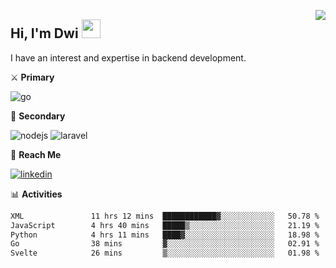 [<img src="https://komarev.com/ghpvc/?username=masred&color=green&style=flat-square&label=Profile+Views" align="right">](github.com/masred)

## Hi, I'm Dwi <img src="https://raw.githubusercontent.com/MartinHeinz/MartinHeinz/master/wave.gif" width="30px">

I have an interest and expertise in backend development.

⚔️ **Primary**

![go](https://img.shields.io/badge/---?logo=go&label=Golang&style=social)

🔪 **Secondary**

![nodejs](https://img.shields.io/badge/---?logo=node.js&label=Node.js&style=social&logoColor=green)
![laravel](https://img.shields.io/badge/---?logo=laravel&label=Laravel&style=social)

🔗 **Reach Me**

[![linkedin](https://img.shields.io/badge/---?logo=linkedin&label=LinkedIn&style=social)](https://linkedin.com/in/dwifitriyanto)

📊 **Activities**

<!--START_SECTION:waka-->

```txt
XML               11 hrs 12 mins  ████████████▓░░░░░░░░░░░░   50.78 %
JavaScript        4 hrs 40 mins   █████▒░░░░░░░░░░░░░░░░░░░   21.19 %
Python            4 hrs 11 mins   ████▓░░░░░░░░░░░░░░░░░░░░   18.98 %
Go                38 mins         ▓░░░░░░░░░░░░░░░░░░░░░░░░   02.91 %
Svelte            26 mins         ▒░░░░░░░░░░░░░░░░░░░░░░░░   01.98 %
```

<!--END_SECTION:waka-->
